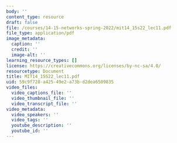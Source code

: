 ```yaml
---
body: ''
content_type: resource
draft: false
file: /courses/14-15-networks-spring-2022/mit14_15s22_lec11.pdf
file_type: application/pdf
image_metadata:
  caption: ''
  credit: ''
  image-alt: ''
learning_resource_types: []
license: https://creativecommons.org/licenses/by-nc-sa/4.0/
resourcetype: Document
title: MIT14_15S22_lec11.pdf
uid: 59c9f728-a425-49e2-a73b-d2dea6509835
video_files:
  video_captions_file: ''
  video_thumbnail_file: ''
  video_transcript_file: ''
video_metadata:
  video_speakers: ''
  video_tags: ''
  youtube_description: ''
  youtube_id: ''
---
```

